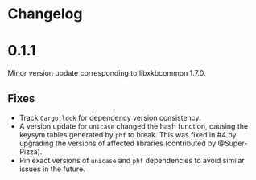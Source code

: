 # Changelog

# 0.1.1

Minor version update corresponding to libxkbcommon 1.7.0.

## Fixes
- Track `Cargo.lock` for dependency version consistency.
- A version update for `unicase` changed the hash function, causing the keysym tables generated by `phf` to break. This was fixed in #4 by upgrading the versions of affected libraries (contributed by @Super-Pizza).
- Pin exact versions of `unicase` and `phf` dependencies to avoid similar issues in the future.

